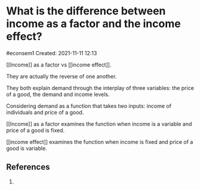 # What is the difference between income as a factor and the income effect?
#econsem1
Created: 2021-11-11 12:13

[[Income]] as a factor vs [[income effect]].

They are actually the reverse of one another.

They both explain demand through the interplay of three variables: the price of a good, the demand and income levels.

Considering demand as a function that takes two inputs: income of individuals and price of a good.

[[Income]] as a factor examines the function when income is a variable and price of a good is fixed.

[[income effect]] examines the function when income is fixed and price of a good is variable. 


## References
1. 